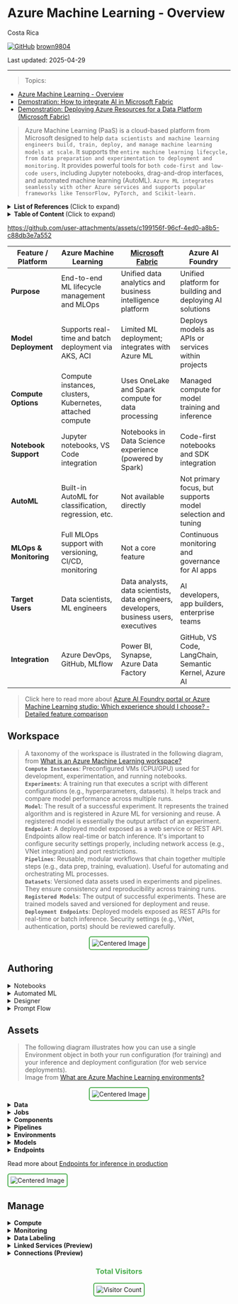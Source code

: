 # Azure Machine Learning - Overview 

Costa Rica

[![GitHub](https://img.shields.io/badge/--181717?logo=github&logoColor=ffffff)](https://github.com/)
[brown9804](https://github.com/brown9804)

Last updated: 2025-04-29

------------------------------------------

> Topics:

- [Azure Machine Learning - Overview](./README.md)
- [Demostration: How to integrate AI in Microsoft Fabric](./msFabric-AI_integration/)
- [Demonstration: Deploying Azure Resources for a Data Platform (Microsoft Fabric)](./infrastructure/msFabric/)
  

> Azure Machine Learning (PaaS) is a cloud-based platform from Microsoft designed to help `data scientists and machine learning engineers build, train, deploy, and manage machine learning models at scale`. It supports the `entire machine learning lifecycle, from data preparation and experimentation to deployment and monitoring.` It provides powerful tools for `both code-first and low-code users`, including Jupyter notebooks, drag-and-drop interfaces, and automated machine learning (AutoML). `Azure ML integrates seamlessly with other Azure services and supports popular frameworks like TensorFlow, PyTorch, and Scikit-learn.`

<details>
<summary><b>List of References </b> (Click to expand)</summary>

- [Azure Machine Learning pricing](https://azure.microsoft.com/en-us/pricing/details/machine-learning/?msockid=38ec3806873362243e122ce086486339)
- [Quickstart: Get started with Azure Machine Learning](https://learn.microsoft.com/en-us/azure/machine-learning/tutorial-azure-ml-in-a-day?view=azureml-api-2)
- [Azure AI Foundry portal or Azure Machine Learning studio: Which experience should I choose?](https://learn.microsoft.com/en-us/ai/ai-studio-experiences-overview?toc=%2Fazure%2Fmachine-learning%2Ftoc.json&bc=%2Fazure%2Fmachine-learning%2Fbreadcrumb%2Ftoc.json&view=azureml-api-2)
- [Using Azure Machine Learning (AML) for Medical Imaging Vision Model Training and Fine-tuning](https://techcommunity.microsoft.com/blog/machinelearningblog/using-azure-machine-learning-aml-for-medical-imaging-vision-model-training-and-f/4408743)

</details>

<details>
<summary><b>Table of Content </b> (Click to expand)</summary>

- [Workspace](#workspace)
- [Authoring](#authoring)
- [Assets](#assets)
- [Manage](#manage)

</details>

https://github.com/user-attachments/assets/c199156f-96cf-4ed0-a8b5-c88db3e7a552

| Feature / Platform       | Azure Machine Learning                                  | [Microsoft Fabric](./msFabric-AI_integration)                                         | Azure AI Foundry                                         |
|--------------------------|----------------------------------------------------------|-----------------------------------------------------------|-----------------------------------------------------------|
| **Purpose**              | End-to-end ML lifecycle management and MLOps             | Unified data analytics and business intelligence platform | Unified platform for building and deploying AI solutions  |
| **Model Deployment**     | Supports real-time and batch deployment via AKS, ACI     | Limited ML deployment; integrates with Azure ML           | Deploys models as APIs or services within projects        |
| **Compute Options**      | Compute instances, clusters, Kubernetes, attached compute| Uses OneLake and Spark compute for data processing        | Managed compute for model training and inference          |
| **Notebook Support**     | Jupyter notebooks, VS Code integration                   | Notebooks in Data Science experience (powered by Spark)   | Code-first notebooks and SDK integration                  |
| **AutoML**               | Built-in AutoML for classification, regression, etc.     | Not available directly                                    | Not primary focus, but supports model selection and tuning|
| **MLOps & Monitoring**   | Full MLOps support with versioning, CI/CD, monitoring    | Not a core feature                                        | Continuous monitoring and governance for AI apps          |
| **Target Users**         | Data scientists, ML engineers                            | Data analysts, data scientists, data engineers, developers, business users, executives                           | AI developers, app builders, enterprise teams             |
| **Integration**          | Azure DevOps, GitHub, MLflow                             | Power BI, Synapse, Azure Data Factory                     | GitHub, VS Code, LangChain, Semantic Kernel, Azure AI     |

> Click here to read more about [Azure AI Foundry portal or Azure Machine Learning studio: Which experience should I choose? - Detailed feature comparison](https://learn.microsoft.com/en-us/ai/ai-studio-experiences-overview?toc=%2Fazure%2Fmachine-learning%2Ftoc.json&bc=%2Fazure%2Fmachine-learning%2Fbreadcrumb%2Ftoc.json&view=azureml-api-2#detailed-feature-comparison)

## Workspace 

> A taxonomy of the workspace is illustrated in the following diagram, from [What is an Azure Machine Learning workspace?](https://learn.microsoft.com/en-us/azure/machine-learning/concept-workspace?view=azureml-api-2) <br/>
> **`Compute Instances`**: Preconfigured VMs (CPU/GPU) used for development, experimentation, and running notebooks. <br/>
> **`Experiments`**: A training run that executes a script with different configurations (e.g., hyperparameters, datasets). It helps track and compare model performance across multiple runs. <br/>
> **`Model`**: The result of a successful experiment. It represents the trained algorithm and is registered in Azure ML for versioning and reuse. A registered model is essentially the output artifact of an experiment. <br/>
> **`Endpoint`**: A deployed model exposed as a web service or REST API. Endpoints allow real-time or batch inference. It's important to configure security settings properly, including network access (e.g., VNet integration) and port restrictions. <br/>
> **`Pipelines`**: Reusable, modular workflows that chain together multiple steps (e.g., data prep, training, evaluation). Useful for automating and orchestrating ML processes. <br/>
> **`Datasets`**: Versioned data assets used in experiments and pipelines. They ensure consistency and reproducibility across training runs. <br/>
> **`Registered Models`**: The output of successful experiments. These are trained models saved and versioned for deployment and reuse. <br/>
> **`Deployment Endpoints`**: Deployed models exposed as REST APIs for real-time or batch inference. Security settings (e.g., VNet, authentication, ports) should be reviewed carefully. <br/>

<div align="center">
  <img src="https://github.com/user-attachments/assets/f3a987a8-ec59-42de-9e56-29c41c8e55a9" alt="Centered Image" style="border: 2px solid #4CAF50; border-radius: 5px; padding: 5px;"/>
</div>


## Authoring

<details>
  <summary>Notebooks</summary>

  > Azure ML provides integrated Jupyter notebooks that run on managed compute instances (CPU or GPU). These notebooks support Python and R, and come pre-installed with popular ML libraries like TensorFlow, PyTorch, Scikit-learn, and pandas. Users can access data from registered datasets, run experiments, and track metrics directly from the notebook using the Azure ML SDK. Notebooks can also be version-controlled and scheduled as part of pipelines.

</details>

<details>
  <summary>Automated ML</summary>

  > Automated ML (AutoML) enables users to train models for classification, regression, and time-series forecasting without writing code. It performs algorithm selection, hyperparameter tuning, and model ensembling. Users can configure training constraints such as timeouts, primary metrics, and validation strategies. AutoML runs are tracked as experiments, and the best model can be registered and deployed directly from the UI or SDK.

</details>

<details>
  <summary>Designer</summary>

  > The Designer is a visual interface for building machine learning pipelines using a drag-and-drop canvas. It supports data ingestion, transformation, model training, evaluation, and deployment. Each component in the pipeline is backed by a module (e.g., data split, normalization, logistic regression). Pipelines can be published as REST endpoints and reused in production workflows. Designer supports both built-in modules and custom Python scripts.

</details>

<details>
  <summary>Prompt Flow</summary>

  > Prompt Flow is a development tool for building and managing prompt-based workflows for large language models (LLMs). It allows chaining of prompts, tools (e.g., Python functions, APIs), and control logic into structured flows. Developers can test, evaluate, and deploy these flows as endpoints. Prompt Flow supports integration with Azure OpenAI, LangChain, and Semantic Kernel, and includes telemetry for prompt performance and cost tracking.

</details>

## Assets

> The following diagram illustrates how you can use a single Environment object in both your run configuration (for training) and your inference and deployment configuration (for web service deployments). <br/>
> Image from [What are Azure Machine Learning environments?](https://learn.microsoft.com/en-us/azure/machine-learning/concept-environments?view=azureml-api-2)


<div align="center">
  <img src="https://github.com/user-attachments/assets/2bc9ccd7-ebe9-478e-ad7d-e10eee0d1892" alt="Centered Image" style="border: 2px solid #4CAF50; border-radius: 5px; padding: 5px;"/>
</div>


<details>
  <summary><strong>Data</strong></summary>

  > **Datasets** are foundational assets in machine learning workflows. In Azure Machine Learning, registered datasets are used across experiments, pipelines, and jobs to ensure consistency and reproducibility. These datasets can be versioned and stored in Azure Blob Storage or other supported data sources. Azure ML supports various data formats, including tabular data (e.g., CSV, Parquet), file-based data (e.g., images, text files), and URI-based references. By registering datasets, teams can track data lineage, manage access, and ensure that models are trained and evaluated on consistent data versions.

  1. Prepare your data in a supported format (e.g., CSV, JSON, images).
  2. Upload the data to Azure Blob Storage or another supported location.
  3. Register the dataset using the Azure ML SDK, CLI, or Studio.
  4. Version the dataset to track changes over time.
  5. Use the dataset in jobs, pipelines, or experiments to ensure reproducibility.

</details>

<details>
  <summary><strong>Jobs</strong></summary>

  > **Jobs** represent individual executions of scripts, components, or pipelines in Azure ML. Each job captures inputs, outputs, logs, metrics, and environment details. Jobs can be triggered manually, on a schedule, or as part of a pipeline. They provide full traceability and monitoring for ML experiments and production workflows.

  1. Define your script or component (e.g., training or evaluation logic).
  2. Specify inputs (datasets, parameters) and expected outputs.
  3. Configure the environment (Docker image, Conda dependencies).
  4. Submit the job using the Azure ML SDK, CLI, or Studio interface.
  5. Monitor the job’s progress, view logs, and analyze metrics.

</details>

<details>
  <summary><strong>Components</strong></summary>

  > **Components** are modular, reusable units of computation in Azure ML. They encapsulate specific tasks such as data preprocessing, model training, or evaluation. Defined using YAML, components support versioning and parameterization, and are the core building blocks of pipelines.

  1. Write a script that performs a specific task (e.g., `train.py`).
  2. Create a YAML file defining the component (inputs, outputs, environment).
  3. Register the component in Azure ML.
  4. Use the component in pipelines or jobs.
  5. Version the component to enable reuse and traceability.

</details>

<details>
  <summary><strong>Pipelines</strong></summary>

  > **Pipelines** orchestrate multiple components into a complete machine learning workflow. They support parallelism, conditional logic, and reuse. Pipelines can be triggered via REST API, CLI, or SDK, and are ideal for automating ML workflows from data ingestion to deployment.

  1. Define components for each stage (e.g., preprocessing, training, evaluation).
  2. Chain components together using the Azure ML SDK.
  3. Specify data flow and dependencies between components.
  4. Submit the pipeline as a job.
  5. Monitor execution and reuse pipelines for automation and CI/CD.

</details>

<details>
  <summary><strong>Environments</strong></summary>

  > **Environments** define the runtime configuration for jobs and components. They include Docker base images, Conda dependencies, and environment variables. Environments ensure consistency across development, training, and production stages.

  1. Create a Conda YAML file or specify a Docker image.
  2. Register the environment in Azure ML.
  3. Attach the environment to jobs or components.
  4. Version environments to maintain reproducibility.
  5. Use consistent environments across all stages of the ML lifecycle.

</details>

<details>
  <summary><strong>Models</strong></summary>

  > **Models** are trained artifacts stored in the Azure ML workspace. They can be versioned, registered, and deployed to endpoints. Each model includes metadata, lineage, and evaluation metrics, supporting traceability and governance.

  1. Train a model using a job or pipeline.
  2. Register the model in the Azure ML workspace.
  3. Attach metadata such as metrics, tags, and lineage.
  4. Version the model to track improvements.
  5. Deploy the model to an endpoint for inference.

</details>

<details>
  <summary><strong>Endpoints</strong></summary>

  > **Endpoints** expose deployed models as REST APIs for real-time (online) or batch inference. They support authentication, virtual network (VNet) integration, and traffic splitting for A/B testing or gradual rollouts.

  1. Choose a deployment target (real-time or batch).
  2. Create an inference configuration (entry script, environment).
  3. Deploy the model to an endpoint.
  4. Secure the endpoint with authentication and networking rules.
  5. Monitor and scale the endpoint as needed.

</details>

Read more about [Endpoints for inference in production](https://learn.microsoft.com/en-us/azure/machine-learning/concept-endpoints?view=azureml-api-2)

<img src="https://github.com/user-attachments/assets/aa5a0671-e9b8-4ae1-bd69-5098218b63d5" alt="Centered Image" style="border: 2px solid #4CAF50; border-radius: 5px; padding: 5px;"/>


## Manage


<details>
  <summary><strong>Compute</strong></summary>

  > **Compute** resources are the backbone of Azure Machine Learning workloads. This section allows you to create, manage, and monitor compute instances and clusters used for development, training, and inference. It supports various compute types including personal VMs, scalable clusters, and attached external resources.

1. Navigate to **Manage > Compute** in Azure ML Studio.
2. Choose the type of compute: Instance (for development), Cluster (for training), or Inference Cluster (for deployment).
3. Configure the compute settings (VM size, scaling, idle shutdown).
4. Attach external compute if needed (e.g., Azure Databricks, AKS).
5. Monitor usage, status, and logs from the same interface.

| Compute Type         | Description | Purpose | Ideal Use Cases | Key Features |
|----------------------|-------------|---------|------------------|---------------|
| **Compute Instances** | Preconfigured VMs (CPU/GPU) with tools like VS Code, JupyterLab, and RStudio. | Interactive development and experimentation. | Data exploration, model prototyping, debugging. | Auto-shutdown, integrated notebooks, preinstalled ML frameworks. |
| **Compute Clusters**  | Scalable clusters that auto-scale based on workload. Supports both CPU and GPU nodes. | Distributed training and batch inference. | Training large models, running parallel experiments. | Autoscaling, cost control, reusable across users. |
| **Kubernetes Clusters** | Includes AKS and attached Kubernetes clusters for production-grade deployments. | Real-time inference and scalable deployment. | Hosting REST endpoints, high-availability inference. | Load balancing, autoscaling, secure networking. |
| **Attached Compute** | External compute resources manually connected to Azure ML. | Leverage existing infrastructure. | Using Azure VMs, Databricks, or on-prem compute. | Flexibility, hybrid cloud support, reuse of existing resources. |
| **Serverless Instances** | Lightweight, on-demand compute (e.g., Azure Container Instances). | Quick testing and low-scale inference. | Temporary model deployment, dev/test environments. | No infrastructure management, fast startup, cost-effective. |


</details>

<details>
  <summary><strong>Monitoring</strong></summary>

  > **Monitoring** provides visibility into the performance and health of your ML assets. It includes logs, metrics, and telemetry for jobs, pipelines, and deployed endpoints. This helps ensure reliability, detect anomalies, and maintain model quality over time.

  1. Go to **Manage > Monitoring**.
  2. Select the asset you want to monitor (e.g., job, endpoint).
  3. View logs, metrics, and telemetry data.
  4. Set up alerts for failures or performance thresholds.
  5. Use insights to debug issues or optimize performance.

</details>

<details>
  <summary><strong>Data Labeling</strong></summary>

  > **Data Labeling** enables you to create and manage labeling projects for supervised learning. It supports image, text, and tabular data, and allows collaboration with human labelers or integration with labeling services.

  1. Open **Manage > Data Labeling**.
  2. Create a new labeling project and select the data type.
  3. Upload or link the dataset to be labeled.
  4. Assign labeling tasks to users or services.
  5. Export the labeled dataset for training or evaluation.

</details>

<details>
  <summary><strong>Linked Services (Preview)</strong></summary>

  > **Linked Services** allow you to connect your Azure ML workspace to external data sources like Azure Data Lake, Blob Storage, or SQL databases. This simplifies data access and centralizes configuration for use in datasets and pipelines.

  1. Navigate to **Manage > Linked Services**.
  2. Add a new linked service by selecting the data source type.
  3. Provide connection details and authentication credentials.
  4. Test the connection to ensure access.
  5. Use the linked service in datasets or pipeline steps.

</details>

<details>
  <summary><strong>Connections (Preview)</strong></summary>

  > **Connections** manage secure access to external systems and APIs. They store credentials and authentication methods, enabling secure and reusable access in jobs and pipelines.

  1. Go to **Manage > Connections**.
  2. Create a new connection (e.g., to a REST API or database).
  3. Define the authentication method (e.g., service principal, managed identity).
  4. Save and test the connection.
  5. Reference the connection in your components or pipelines.

</details>





<div align="center">
  <h3 style="color: #4CAF50;">Total Visitors</h3>
  <img src="https://profile-counter.glitch.me/brown9804/count.svg" alt="Visitor Count" style="border: 2px solid #4CAF50; border-radius: 5px; padding: 5px;"/>
</div>
